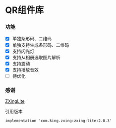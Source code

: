 # QR组件库


### 功能
- [x] 单独条形码、二维码
- [x] 单独支持生成条形码、二维码
- [x] 支持闪光灯
- [x] 支持从相册选取图片解析
- [x] 支持震动
- [x] 支持播放音效
- [ ] 待优化

### 感谢

[ZXingLite](https://github.com/jenly1314/ZXingLite)

引用版本
```
implementation 'com.king.zxing:zxing-lite:2.0.3'
```